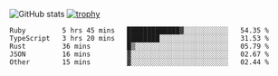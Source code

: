 ![GitHub stats](https://github-readme-stats.vercel.app/api?username=ksk001100&show_icons=true&theme=tokyonight)
[![trophy](https://github-profile-trophy.vercel.app/?username=ksk001100&theme=onedark)](https://github.com/ryo-ma/github-profile-trophy)

<!--START_SECTION:waka-->

```text
Ruby         5 hrs 45 mins   █████████████▓░░░░░░░░░░░   54.35 %
TypeScript   3 hrs 20 mins   ████████░░░░░░░░░░░░░░░░░   31.53 %
Rust         36 mins         █▒░░░░░░░░░░░░░░░░░░░░░░░   05.79 %
JSON         16 mins         ▓░░░░░░░░░░░░░░░░░░░░░░░░   02.67 %
Other        15 mins         ▓░░░░░░░░░░░░░░░░░░░░░░░░   02.44 %
```

<!--END_SECTION:waka-->
